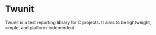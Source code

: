 # Twunit

Twunit is a test reporting library for C projects. It aims to be lightweight, simple, and platform-independent.
